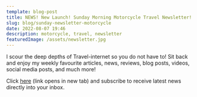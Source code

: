 ```yaml
---
template: blog-post
title: NEWS! New Launch! Sunday Morning Motorcycle Travel Newsletter!
slug: blog/sunday-newsletter-motorcycle
date: 2022-08-07 19:46
description: motorcycle, travel, newsletter
featuredImage: /assets/newsletter.jpg
---
```

I scour the deep depths of Travel-internet so you do not have to! Sit back and enjoy my weekly favourite articles, news, reviews, blog posts, videos, social media posts, and much more!

Click [here](https://rickypediaspace.mailchimpsites.com/) (link opens in new tab) and subscribe to receive latest news directly into your inbox.
